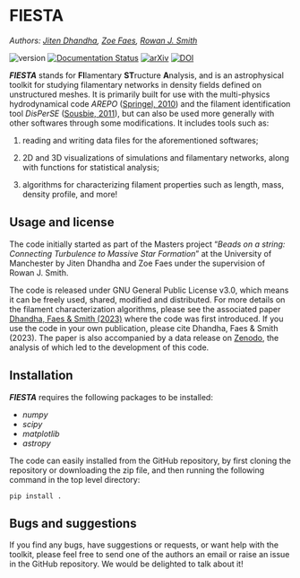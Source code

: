 # FIESTA

*Authors: [Jiten Dhandha](mailto:jitendhandha@gmail.com), [Zoe Faes](mailto:zoe.faes@esa.int), [Rowan J. Smith](mailto:rjs22@st-andrews.ac.uk)*

![version](https://img.shields.io/badge/version-1.0.0-blue)
[![Documentation Status](https://readthedocs.org/projects/fiesta-astro/badge/?version=latest)](https://fiesta-astro.readthedocs.io/en/latest/?badge=latest)
[![arXiv](https://img.shields.io/badge/arXiv-2307.12428-b31b1b.svg)](https://arxiv.org/abs/2307.12428)
[![DOI](https://zenodo.org/badge/DOI/10.5281/zenodo.8176097.svg)](https://doi.org/10.5281/zenodo.8176097)

***FIESTA*** stands for **FI**lamentary **ST**ructure
**A**nalysis, and is an astrophysical toolkit for studying filamentary
networks in density fields defined on unstructured meshes. It is
primarily built for use with the multi-physics hydrodynamical code *AREPO*
([Springel, 2010](https://doi.org/10.1111/j.1365-2966.2009.15715.x))
and the filament identification tool *DisPerSE* ([Sousbie,
2011](https://doi.org/10.1111/j.1365-2966.2011.18394.x)), but can
also be used more generally with other softwares through some
modifications. It includes tools such as:

1. reading and writing data
files for the aforementioned softwares;

1. 2D and 3D visualizations of
simulations and filamentary networks, along with functions for
statistical analysis;

1. algorithms for characterizing filament
properties such as length, mass, density profile, and more!

## Usage and license

The code initially started as part of the Masters project “*Beads on a
string: Connecting Turbulence to Massive Star Formation*” at the University of Manchester
by Jiten Dhandha and Zoe Faes under the supervision of Rowan J. Smith.

The code is released under GNU General Public License v3.0, 
which means it can be freely used, shared, modified and distributed. For more details on
the filament characterization algorithms, please see the associated paper 
[Dhandha, Faes & Smith (2023)](https://arxiv.org/abs/2307.12428) where the code was first introduced.
If you use the code in your own publication, please cite Dhandha, Faes & Smith (2023).
The paper is also accompanied by a data release on [Zenodo](https://doi.org/10.5281/zenodo.8176097),
the analysis of which led to the development of this code.

## Installation

***FIESTA***  requires the following packages to be installed:
-  *numpy*
-  *scipy*
-  *matplotlib*
-  *astropy*

The code can easily installed from the GitHub repository, by first cloning the repository 
or downloading the zip file, and then running the following command in the top level directory:

```
pip install .
```

## Bugs and suggestions

If you find any bugs, have suggestions or requests, or want help
with the toolkit, please feel free to send one of the authors an email
or raise an issue in the GitHub repository. We would be delighted to
talk about it!